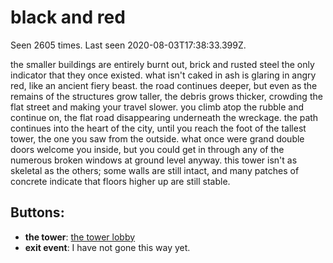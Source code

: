 # black and red

Seen 2605 times. Last seen 2020-08-03T17:38:33.399Z.

the smaller buildings are entirely burnt out, brick and rusted steel the only indicator that they once existed. what isn't caked in ash is glaring in angry red, like an ancient fiery beast. the road continues deeper, but even as the remains of the structures grow taller, the debris grows thicker, crowding the flat street and making your travel slower. you climb atop the rubble and continue on, the flat road disappearing underneath the wreckage. the path continues into the heart of the city, until you reach the foot of the tallest tower, the one you saw from the outside. what once were grand double doors welcome you inside, but you could get in through any of the numerous broken windows at ground level anyway. this tower isn't as skeletal as the others; some walls are still intact, and many patches of concrete indicate that floors higher up are still stable.

## Buttons:

- **the tower**: [the tower lobby](the-tower-lobby-304ldl.md)
- **exit event**: I have not gone this way yet.